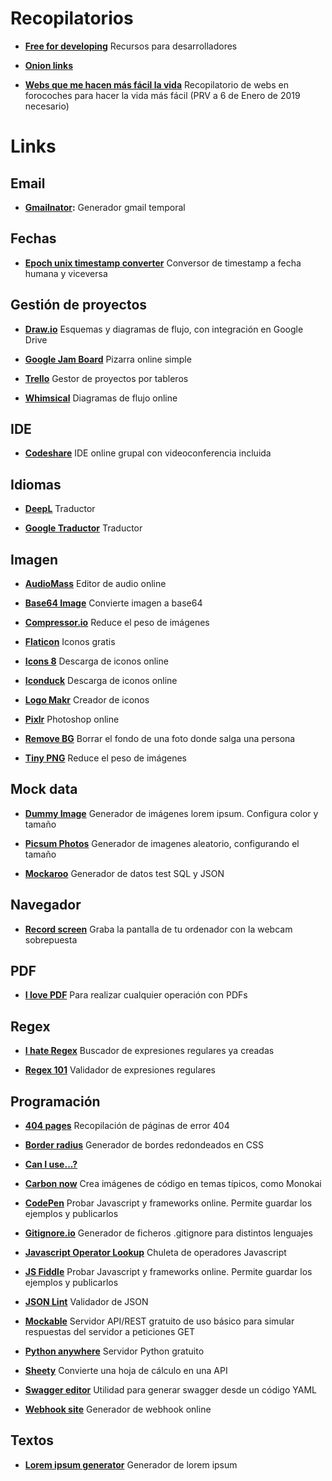 # Recopilatorios
- __[Free for developing](https://free-for.dev/#/)__ Recursos para desarrolladores

- __[Onion links](Onion%20links.md)__

- __[Webs que me hacen más fácil la vida](https://www.forocoches.com/foro/showthread.php?t=6926166)__ Recopilatorio de webs en forocoches para hacer la vida más fácil (PRV a 6 de Enero de 2019 necesario)

# Links

## Email
- __[Gmailnator](https://www.gmailnator.com/):__ Generador gmail temporal

## Fechas
- __[Epoch unix timestamp converter](https://www.epochconverter.com/)__ Conversor de timestamp a fecha humana y viceversa


## Gestión de proyectos
- __[Draw.io](https://app.diagrams.net/)__ Esquemas y diagramas de flujo, con integración en Google Drive

- __[Google Jam Board](https://jamboard.google.com/)__ Pizarra online simple

- __[Trello](https://trello.com/)__ Gestor de proyectos por tableros

- __[Whimsical](https://whimsical.com/)__ Diagramas de flujo online


## IDE
- __[Codeshare](https://codeshare.io/)__ IDE online grupal con videoconferencia incluida


## Idiomas
- __[DeepL](https://www.deepl.com/translator)__ Traductor

- __[Google Traductor](https://translate.google.com/)__ Traductor


## Imagen
- __[AudioMass](https://audiomass.co/)__ Editor de audio online

- __[Base64 Image](https://www.base64-image.de/)__ Convierte imagen a base64

- __[Compressor.io](https://compressor.io/)__ Reduce el peso de imágenes

- __[Flaticon](https://www.flaticon.com/)__ Iconos gratis

- __[Icons 8](https://icons8.com/)__ Descarga de iconos online

- __[Iconduck](https://iconduck.com/)__ Descarga de iconos online

- __[Logo Makr](https://logomakr.com/)__ Creador de iconos

- __[Pixlr](https://pixlr.com/es/)__ Photoshop online

- __[Remove BG](https://www.remove.bg/)__ Borrar el fondo de una foto donde salga una persona

- __[Tiny PNG](https://tinypng.com/)__ Reduce el peso de imágenes


## Mock data
- __[Dummy Image](https://dummyimage.com/)__ Generador de imágenes lorem ipsum. Configura color y tamaño

- __[Picsum Photos](https://picsum.photos/)__ Generador de imagenes aleatorio, configurando el tamaño

- __[Mockaroo](https://www.mockaroo.com/)__ Generador de datos test SQL y JSON


## Navegador
- __[Record screen](https://recordscreen.io/)__ Graba la pantalla de tu ordenador con la webcam sobrepuesta
## PDF
- __[I love PDF](https://www.ilovepdf.com/)__ Para realizar cualquier operación con PDFs


## Regex
- __[I hate Regex](https://ihateregex.io/)__ Buscador de expresiones regulares ya creadas

- __[Regex 101](https://regex101.com/)__ Validador de expresiones regulares


## Programación
- __[404 pages](https://www.404pages.xyz/)__ Recopilación de páginas de error 404

- __[Border radius](https://border-radius.com/)__ Generador de bordes redondeados en CSS

- __[Can I use...?](https://caniuse.com/)__

- __[Carbon now](https://carbon.now.sh/)__ Crea imágenes de código en temas típicos, como Monokai

- __[CodePen](https://codepen.io/)__ Probar Javascript y frameworks online. Permite guardar los ejemplos y publicarlos

- __[Gitignore.io](https://www.toptal.com/developers/gitignore)__ Generador de ficheros .gitignore para distintos lenguajes

- __[Javascript Operator Lookup](https://joshwcomeau.com/operator-lookup/)__ Chuleta de operadores Javascript

- __[JS Fiddle](https://jsfiddle.net/)__ Probar Javascript y frameworks online. Permite guardar los ejemplos y publicarlos

- __[JSON Lint](https://jsonlint.com/)__ Validador de JSON

- __[Mockable](https://www.mockable.io/)__ Servidor API/REST gratuito de uso básico para simular respuestas del servidor a peticiones GET

- __[Python anywhere](https://www.pythonanywhere.com/)__ Servidor Python gratuito

- __[Sheety](https://sheety.co/)__ Convierte una hoja de cálculo en una API

- __[Swagger editor](https://editor.swagger.io/)__ Utilidad para generar swagger desde un código YAML

- __[Webhook site](https://webhook.site)__ Generador de webhook online


## Textos
- __[Lorem ipsum generator](https://www.lipsum.com/)__ Generador de lorem ipsum
